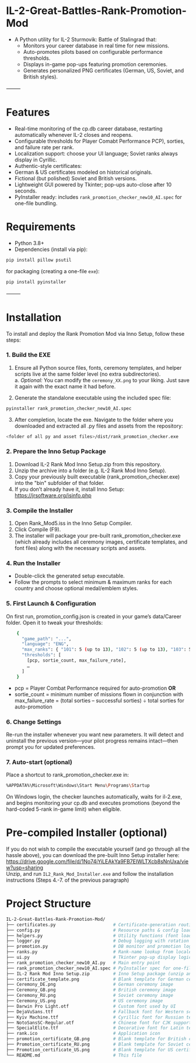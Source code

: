 # IL-2-Great-Battles-Rank-Promotion-Mod  
* A Python utility for IL-2 Sturmovik: Battle of Stalingrad that:
	* Monitors your career database in real time for new missions.
	* Auto-promotes pilots based on configurable performance thresholds.
	* Displays in-game pop-ups featuring promotion ceremonies.
	* Generates personalized PNG certificates (German, US, Soviet, and British styles).

⸻

# Features  

* Real-time monitoring of the cp.db career database, restarting automatically whenever IL-2 closes and reopens.
* Configurable thresholds for Player Comabt Performance PCP), sorties, and failure rate per rank.
* Localization support: choose your UI language; Soviet ranks always display in Cyrillic.
* Authentic-style certificates:
* German & US certificates modeled on historical originals.
* Fictional (but polished) Soviet and British versions.
* Lightweight GUI powered by Tkinter; pop-ups auto-close after 10 seconds.
* PyInstaller ready: includes `rank_promotion_checker_new10_AI.spec` for one-file bundling.

# Requirements  

*	Python 3.8+
*	Dependencies (install via pip):
```bash
pip install pillow psutil
```
for packaging (creating a one-file `exe`):
 ```bash
pip install pyinstaller
```
⸻

# Installation  

To install and deploy the Rank Promotion Mod via Inno Setup, follow these steps:

### 1. Build the EXE  
1. Ensure all Python source files, fonts, ceremony templates, and helper scripts live at the same folder level (no extra subdirectories).  
a. *Optional:* You can modify the `ceremony_XX.png` to your liking. Just save it again with the exact name it had before.

2. Generate the standalone executable using the included spec file:
```bash
pyinstaller rank_promotion_checker_new10_AI.spec
```
3. After completion, locate the exe. Navigate to the folder where you downloaded and extracted all .py files and assets from the repository:
```bash
<folder of all py and asset files>/dist/rank_promotion_checker.exe
```


### 2. Prepare the Inno Setup Package  
1.	Download IL-2 Rank Mod Inno Setup.zip from this repository.
2.	Unzip the archive into a folder (e.g. IL-2 Rank Mod Inno Setup).
3.	Copy your previously built executable (rank_promotion_checker.exe) into the "bin" subfolder of that folder.
4.	If you don’t already have it, install Inno Setup:
https://jrsoftware.org/isinfo.php

### 3. Compile the Installer  
1.	Open Rank_Mod5.iss in the Inno Setup Compiler.
2.	Click Compile (F9).
3.	The installer will package your pre-built rank_promotion_checker.exe (which already includes all ceremony images, certificate templates, and font files) along with the necessary scripts and assets.

### 4. Run the Installer  

* Double-click the generated setup executable.
* Follow the prompts to select minimum & maximum ranks for each country and choose optional medal/emblem styles.

### 5. First Launch & Configuration  

On first run, promotion_config.json is created in your game’s data/Career folder. Open it to tweak your thresholds:
```bash
	{
	  "game_path": "...",
	  "language": "ENG",
	  "max_ranks": { "101": 5 (up to 13), "102": 5 (up to 13), "103": 5 (up to 13), "201": 5 (up to 13) },
	  "thresholds": [
	    [pcp, sortie_count, max_failure_rate],
	    …
	  ]
	}
```
* pcp = Player Combat Performance required for auto-promotion **OR**  
*	sortie_count = minimum number of missions flown in conjunction with
	    max_failure_rate = (total sorties – successful sorties) ÷ total sorties for auto-promotion

### 6. Change Settings  

Re-run the installer whenever you want new parameters. It will detect and uninstall the previous version—your pilot progress remains intact—then prompt you for updated preferences.

### 7. Auto-start (optional)  

Place a shortcut to rank_promotion_checker.exe in:
```bash
%APPDATA%\Microsoft\Windows\Start Menu\Programs\Startup
```
On Windows login, the checker launches automatically, waits for il-2.exe, and begins monitoring your cp.db and executes promotions (beyond the hard-coded 5-rank in-game limit)  when eligible.

# Pre-compiled Installer (optional)  
If you do not wish to compile the executable yourself (and go through all the hassle above), you can download the pre-built Inno Setup installer here:  
https://drive.google.com/file/d/1No74iYiLEAkYa9FB7EIWLTXcb8sNnUxa/view?usp=sharing  
Unzip, and run `IL2_Rank_Mod_Installer.exe` and follow the installation instructions (Steps 4.-7. of the previous paragraph)


# Project Structure  
```bash
IL-2-Great-Battles-Rank-Promotion-Mod/
├── certificates.py                      # Certificate-generation routines
├── config.py                            # Resource paths & config loader/saver
├── helpers.py                           # Utility functions (font loader, process check)
├── logger.py                            # Debug logging with rotation
├── promotion.py                         # DB monitor and promotion logic
├── ranks.py                             # Rank-name lookup from locale files
├── ui.py                                # Tkinter pop-up display logic
├── rank_promotion_checker_new10_AI.py   # Main entry point
├── rank_promotion_checker_new10_AI.spec # PyInstaller spec for one-file EXE
├── IL-2 Rank Mod Inno Setup.zip         # Inno Setup package (unzip and compile)
├── certificate_template.png             # Blank template for German certificates
├── Ceremony_DE.png                      # German ceremony image
├── Ceremony_GB.png                      # British ceremony image
├── Ceremony_RU.png                      # Soviet ceremony image
├── Ceremony_US.png                      # US ceremony image
├── Darwin Pro Light.otf                 # Custom font used by UI
├── DejaVuSans.ttf                       # Fallback font for Western scripts
├── Kyiv Machine.ttf                     # Cyrillic font for Russian text
├── NotoSansSC-Regular.otf               # Chinese font for CJK support
├── SpecialElite.ttf                     # Decorative font for Latin text
├── rank.ico                             # Application icon
├── promotion_certificate_GB.png         # Blank template for British certificate
├── Promotion_certificate_RU.png         # Blank template for Soviet certificate
├── Promotion_certificate_US.png         # Blank template for US certificates 
└── README.md                            # This file
